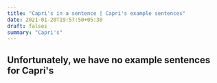 ```yaml
---
title: "Capri's in a sentence | Capri's example sentences"
date: 2021-01-20T19:57:50+05:30
draft: falses
summary: "Capri's"
---
```

## Unfortunately, we have no example sentences for Capri's                 
